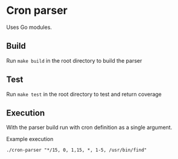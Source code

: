 # Cron parser

Uses Go modules.

## Build

Run `make build` in the root directory to build the parser

## Test

Run `make test` in the root directory to test and return coverage

## Execution

With the parser build run with cron definition as a single argument.

Example execution

`./cron-parser "*/15, 0, 1,15, *, 1-5, /usr/bin/find"`